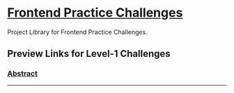 # [Frontend Practice Challenges](https://www.frontendpractice.com/projects)

Project Library for Frontend Practice Challenges.

## Preview Links for Level-1 Challenges

### [Abstract](https://htmlpreview.github.io/?https://github.com/selimbiber/Frontend-Practice-Challenges/blob/main/Level-1/Abstract/public/index.html)
---
